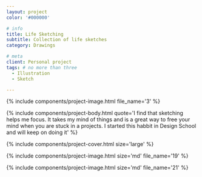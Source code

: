 ```yaml
---
layout: project
color: '#000000'

# info
title: Life Sketching
subtitle: Collection of life sketches
category: Drawings

# meta
client: Personal project
tags: # no more than three
  - Illustration
  - Sketch

---
```


{% include components/project-image.html 
  file_name='3'
%}

{% include components/project-body.html
  quote='I find that sketching helps me focus. It takes my mind of things and is a great way to free your mind when you are stuck in a projects. I started this habbit in Design School and will keep on doing it'
%}

{% include components/project-cover.html 
  size='large'
%}

{% include components/project-image.html 
  size='md'
  file_name='19'
%}

{% include components/project-image.html 
  size='md'
  file_name='21'
%}

